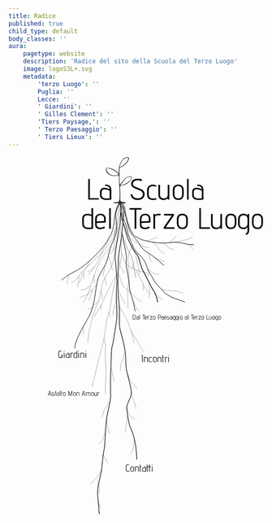 ```yaml
---
title: Radice
published: true
child_type: default
body_classes: ''
aura:
    pagetype: website
    description: 'Radice del sito della Scuola del Terzo Luogo'
    image: logoS3L+.svg
    metadata:
        'terzo Luogo': ''
        Puglia: ''
        Lecce: ''
        ' Giardini': ''
        ' Gilles Clement': ''
        'Tiers Paysage,': ''
        ' Terzo Paesaggio': ''
        ' Tiers Lieux': ''
---
```


<svg version="1.1" viewBox="0 0 1541.9 2158.2" xmlns="http://www.w3.org/2000/svg" xmlns:xlink="http://www.w3.org/1999/xlink">
 <path d="m773.02 1828c0-50.272-8.3849-105.87-22.147-154.16-5.0803-17.825-16.28-33.94-21.093-52.177-8.1406-30.848-13.215-66.706-16.874-98.803-4.0843-35.828 29.618-62.95 27.42-98.803-2.7496-44.86-19.721-88.337-28.475-132.11-6.6589-33.296-3.8242-69.532-7.3826-103.24-5.2132-49.388-18.906-93.912-31.489-141.59-8.8931-33.7-2.7859-90.292-4.2187-126.49-1.1592-29.287-6.4222-58.388-7.3823-87.701-2.2952-70.067-1.9701-139.78 1.0545-209.82 1.966-45.522 12.918-88.384 17.929-133.22 4.1104-36.776 18.427-161.06 13.022-176.9-2.119-6.2128-12.378-26.496-16.732-31.409-1.2554 37.937-1.5346 74.914-3.4826 112.84-1.4492 28.219-8.3285 50.38-12.656 77.71-6.8095 43.009-14.541 87.311-17.929 131-1.9081 24.605 0.8902 15.552 3.1639 39.965 3.2342 34.726 5.595 70.656 7.3823 105.46 1.5924 31.011-3.1639 61.231-3.1639 92.142 0 52.614 7.5529 96.515 1.0546 149.87-5.5394 45.48-13.779 90.1-21.092 135.44-5.0789 31.483-5.8427 10.353-8.4371 41.075-3.0792 36.463-2.6425 73.398-4.2187 109.9-1.8472 42.781-3.4517 58.074-2.242 100.94 0.37106 13.15-0.87641 44.807 0.54879 62.519 2.1905 27.223-18.642 103.1-23.618 136.27-7.9424 52.95-8.532 107.66-11.601 160.97-1.3117 22.784-8.2497 45.156-10.546 67.718-2.926 28.748-5.4976 57.862-9.4916 86.591-5.7491 41.353-21.102 81.232-23.202 123.23-1.4917 29.829 3.517 60.332 6.3278 89.922 1.5557 16.378 0.1142 36.916 5.0863 52.621" style="fill:none;stroke-width:3.5;stroke:#000"/>
 <path d="m1063.8 881.95c-6.911-6.3874-60.555-23.048-61.42-23.344-24.488-8.3651-42.62-22.07-59.888-32.858-6.7317-4.2052-9.8878-13.296-15.593-18.634-19.08-17.853-36.629-37.057-51.677-58.837-5.3782-7.7843-7.0678-18.675-14.487-27.46-25.027-29.637-24.186-63.889-46.898-97.093-17.776-25.988-49.155-46.192-61.265-74.003-14.399-33.07-31.496-68.396-37.403-104.17-5.8982-35.72-23.991-61.631-29.869-97.519-1.7511-10.691-2.6673-15.438-3.3751-26.249-0.7887-12.048-12.369-28.987-11.46-41.027-0.8485 16.167 10.611 16.85 20.63 37.592 10.068 20.844 11.834 31.821 12.656 34.414 10.977 34.663 13.809 76.988 32.694 108.79 13.819 23.275 33.326 40.472 48.513 62.168 8.765 12.521 15.68 28.448 27.42 38.855 18.483 16.384 41.65 27.879 61.041 43.188 22.012 17.378 43.565 36.194 65.028 54.073" style="fill:none;stroke-width:3;stroke:#000"/>
 <path d="m659.87 706.55c10.367 10.507 23.897 70.716 34.535 80.948 11.918 11.463 27.54 20.224 38.74 32.332 20.408 22.061 42.797 44.961 69.752 59.148" style="fill:none;stroke:#000"/>
 <path d="m681.26 586.82c7.5366 19.063 14.024 38.574 22.61 57.188 7.2939 15.814 70.431 45.288 89.644 51.066 23.483 7.0623 39.88 3.3053 55.142 25.906" style="fill:none;stroke:#000"/>
 <path d="m683.84 350.86c-23.009 19.708-34.352 99.489-52.148 123.11-2.7644 3.6689-6.328 6.6609-9.4919 9.9913-8.4371 11.101-17.562 21.712-25.311 33.304-43.326 64.809-58.077 148.58-119.66 200.44" style="fill:none;stroke:#000"/>
 <path d="m670.47 280.79c-7.7069 20.921-18.653 40.92-23.121 62.763-7.3924 36.143 12.932 75.437 4.2184 112.12-8.5451 35.98-28.763 67.527-39.021 103.24-9.2265 32.124-13.69 63.943-28.475 94.362-14.427 29.682-38.264 60.882-46.404 93.252-16.687 66.357-15.392 138.67-44.294 202.05-24.375 53.452-93.863 154.88-93.863 208.71" style="fill:none;stroke-width:3;stroke:#000"/>
 <path d="m680.41 493.9c-6.2267 87.986 10.702 88.686-12.263 175.31-12.109 45.676-28.514 90.11-37.967 136.55-7.5894 37.282-10.24 74.894-17.929 112.12-4.6862 22.691-13.926 43.98-18.984 66.608-11.502 51.456-11.831 104.42-26.366 155.42-18.461 64.774-35.642 129.42-49.568 195.38-3.9693 18.803-11.601 36.173-11.601 55.507" style="fill:none;stroke:#000"/>
 <path d="m682.65 457.24c4.9216 25.533 9.6886 51.097 14.765 76.6 4.7607 23.918 12.75 53.398 13.614 78.864 0.5315 15.663-3.5106 31.579-1.0548 47.736 5.5105 36.254 13.475 72.229 17.929 108.79 1.5711 12.899 0.6696 26.102 3.1639 38.855 4.8456 24.775 14.452 45.974 21.093 69.939 5.1009 18.409 5.7288 38.074 11.601 56.617" style="fill:none;stroke-width:3;stroke:#000"/>
 <path d="m675.45 339.03c19.593 93.015 21.447 71.698 25.624 90.749 11.981 54.65 19.276 74.258 45.153 124.55 8.1499 15.838 16.715 24.768 27.42 38.855 17.585 23.138 21.574 70.055 35.768 95.455 18.338 32.815 31.284 61.713 48.884 94.648 9.1022 17.033 10.504 16.533 22.025 38.266 16.108 30.385 18.21 57.324 19.348 58.821" style="fill:none;stroke-width:4;stroke:#000"/>
 <path d="m686.27 384.45c2.4068-0.37325 4.1021 23.911 5.5892 25.84 4.7342 29.544 8.1285 38.11 19.276 55.319 14.816 22.873 98.421 99.004 140.16 84.358" style="fill:none;stroke:#000"/>
 <path d="m685.58 282.45c6.9836 4.1534 15.451 28.323 16.728 40.586 8.8441 84.918 46.705 154.22 59.868 160.33 18.247 8.4737 35.962 20.87 55.896 25.533 41.865 9.7933 86.039 17.81 129.3 15.413 22.409-1.2414 46.318-5.6724 68.551-4.4406 27.49 1.5231 77.705 19.916 100.72 13.382" style="fill:none;stroke-width:3;stroke:#000"/>
 <path d="m673.82 282.88c-4.4123 37.797-21.727 182.47-42.768 211.43-21.652 29.804-40.83 60.005-65.387 87.701-8.9343 10.076-20.377 17.009-29.53 26.643-20.723 21.814-39.424 42.804-64.333 59.948-39.092 26.906-51.308 76.157-93.129 98.166" style="fill:none;stroke:#000"/>
 <path d="m670.47 280.79c-48.107 61.443-18.512 150.47-64.808 211.01-20.313 53.455-118.22 146.36-166.63 179.84-22.451 15.53-20.169 14.351-44.273 27.037-12.76 6.7156-19.764 8.752-39.511 22.263-3.5009 2.3954-25.772 18.523-21.853 16.9 2.5673-1.0629-17.187 10.995-14.599 9.9829" style="fill:none;stroke-width:3;stroke:#000"/>
 <path d="m670.47 280.79c-8.2951 29.443-10.048 52.111-16.179 82.08-2.2252 10.876-7.9135 53.144-8.4922 64.23-1.1802 22.61-4.2938 20.433-5.4871 43.043-3.0494 57.776 1.8297 113.01-10.546 169.85-8.7092 40.004-48.672 80.004-61.169 123.23-8.3386 28.84-11.569 58.713-18.983 87.701-8.3402 32.609-25.304 63.167-34.803 95.472-10.441 35.507-21.362 71.313-28.475 107.68-4.5821 23.427-5.4267 47.025-9.4917 70.472" style="fill:none;stroke:#000"/>
 <path d="m650.93 714.65c-47.999 74.2-71.631 159.24-122.34 232.02-5.2464 7.5306-5.1094 15.37-10.285 20.818" style="fill:none;stroke:#000"/>
 <path d="m575.63 1100.6c15.904 73.941 7.6404 16.402 7.6404 86.404 0 50.597 5.9151 101.4 3.1639 152.09-1.6541 30.473-8.4301 65.52 1.0548 95.472" style="fill:none;stroke:#000"/>
 <path d="m669.23 905.95c4.1429 7.4498 42.814 76.525 47.459 86.591 8.9256 19.343 13 41.801 22.147 61.058 11.075 23.316 28.843 43.68 41.131 66.609 11.44 21.347 15.795 42.068 36.378 55.067" style="fill:none;stroke:#000"/>
 <path d="m747.3 534.01c-7.8296 21.678-17.198 42.861-23.489 65.035-7.6697 27.036 2.1091 76.259 2.1091 105.46 0 32.693-4.2611 64.597-6.3277 97.227-2.4488 38.662 1.0548 78.688 1.0548 117.54" style="fill:none;stroke:#000"/>
 <path d="m687.64 479.38c2.4851 7.0062 19.131 54.44 21.95 60.26 8.9262 18.431 7.3298 17.245 14.984 36.485 4.6113 11.59 15.152 21.468 18.412 36.098 2.0259 9.0929 6.5127 17.528 8.4369 26.643 2.8034 13.28 12.497 79.526 14.67 93.25" style="fill:none;stroke-width:1.3795;stroke:#000"/>
 <path d="m613.87 547.6c-86.564 95.1-101.76 196.55-129.69 266.17-10.071 25.107-18.12 50.736-35.478 71.759" style="fill:none;stroke:#000"/>
 <path d="m592.39 1579.4c-0.0528 1.838-0.26911 3.6785-0.15847 5.5139 0.26038 4.3194 0.93116 8.5987 1.1364 12.919 0.21959 4.6233-0.77248 9.7942 0.22732 14.355 0.49121 2.2406 1.3713 4.1521 1.804 6.4296 0.46282 2.4359 0.39316 5.2978 1.1364 7.6558 1.2391 3.931 4.1576 7.0592 4.6119 11.362 0.61895 5.8629 0.9014 12.875 3.1157 18.405 1.2872 3.2146 3.5648 6.2658 4.5456 9.5698 0.95318 3.2106 0.61711 6.6423 1.8116 9.7949" style="fill:none;stroke-width:1px;stroke:#000"/>
 <path d="m611.22 1478c-4.3128 5.3995-8.4128 10.951-12.191 16.736-5.9685 9.1383-11.599 18.435-17.273 27.752-2.4799 4.0723-5.4786 7.9761-7.273 12.441-5.413 13.468-2.5471 29.612-17.81 36.262" style="fill:none;stroke-width:1px;stroke:#000"/>
 <path d="m741.08 1419.4c-0.4047 12.2 3.8265 23.464 7.3097 34.831 2.9828 9.7335 5.6506 19.04 9.5458 28.47 2.2844 5.5306 5.3415 11.545 6.5912 17.465 1.4019 6.6404 2.2112 13.508 5.1947 19.788" style="fill:none;stroke-width:1px;stroke:#000"/>
 <path d="m715.2 1568.2c-0.017 24.725-5.5975 49.105-9.5458 73.448-0.89021 5.4885-0.21586 18.002-1.9794 22.529" style="fill:none;stroke-width:1px;stroke:#000"/>
 <path d="m620.47 1280.8c2.6508 9.2083 3.2736 19.173 5.5182 28.574 0.70023 2.9329 2.1924 5.6096 2.7274 8.6128 1.128 6.3327 1.168 13.488 3.1774 19.566 2.3282 7.0421 4.7811 13.91 7.0064 20.953" style="fill:none;stroke-width:1px;stroke:#000"/>
 <path d="m701.53 1178.6c-5.5347 13.099-4.3963 28.091-9.8471 41.206-4.0166 9.6641-9.2964 18.586-12.273 28.709-3.4058 11.582-4.5456 27.883-4.5456 39.954 0 2.6744 0.90911 5.192 0.90911 7.8551" style="fill:none;stroke-width:1px;stroke:#000"/>
 <path d="m719.49 1313.4c1.4573 3.4129 3.1138 6.7474 4.3719 10.238 0.81058 2.2492 1.2122 4.6254 1.8183 6.9381 0.90912 2.9507 1.6372 5.9634 2.7274 8.852 3.9795 10.544 12.643 22.643 20.228 30.862 4.0643 4.4041 8.7006 7.5388 12.728 11.962 2.4672 2.71 5.5453 6.057 7.273 9.3305 0.88428 1.6755 0.62379 2.6249 1.591 4.0671 1.455 2.1698 3.0766 3.7345 3.8638 6.2204" style="fill:none;stroke-width:1px;stroke:#000"/>
 <path d="m756.53 1706.4c-0.24602 7.4226 0.9713 14.835 0.68184 22.25-0.51455 13.18-2.959 26.423-8.1821 38.518-3.968 9.1892-10.682 16.16-10.682 26.69" style="fill:none;stroke-width:1px;stroke:#000"/>
 <path d="m571.55 1797.4c0.53031 2.0385 0.78856 4.1679 1.591 6.1154 2.6616 6.4601 6.651 12.111 10 18.182 3.4885 6.3243 6.0824 13.163 9.7731 19.379 1.817 3.0603 4.2978 5.5512 5.7979 8.6792" style="fill:none;stroke-width:1px;stroke:#000"/>
 <path d="m933.97 528.74c2.2419 1.5018 4.4805 3.0085 6.7257 4.5053 4.7378 3.1586 9.8553 6.1597 14.369 9.6542 6.8764 5.324 12.574 12.274 20.706 16.019 3.2211 1.4834 6.1091 1.0772 9.4772 1.609 4.4028 0.69519 8.6412 1.6892 12.998 2.4998" style="fill:none;stroke-width:1px;stroke:#000"/>
 <path d="m1004.2 518.55c16.881-1.8312 2.04 0.26978 24.477-5.1806 14.335-3.4822 28.873-5.3128 43.106-9.3324 2.1241-0.59989 10.694-3.592 11.312-3.8617 4.9043-2.1405 17.42-9.861 22.951-8.6888 1.9364 0.41035 3.7113 1.0553 5.6049 1.5783" style="fill:none;stroke-width:1px;stroke:#000"/>
 <path d="m881.04 610.73c6.0362 4.4586 2.3398 1.9958 8.2913 5.4413 8.1209 4.7016 9.2201 5.3416 18.656 7.3194 3.0487 0.63905 7.5002 0.43309 10.135 1.8804 9.51 5.2236 8.2312 10.236 21.509 10.236" style="fill:none;stroke-width:1px;stroke:#000"/>
 <path d="m844.16 585.92c0.0197 3.1891 2.9013 5.1525 3.5019 8.1074 2.0264 9.9698 3.6 26.57 9.4772 35.077 2.8729 4.1581 6.1249 8.1933 9.04 12.254" style="fill:none;stroke-width:1px;stroke:#000"/>
 <path d="m865.9 520.13c3.6686 2.6817 7.2538 5.4814 11.006 8.0452 7.03 4.8035 14.624 9.0942 19.872 16.09 4.0114 5.3486 6.5558 11.589 10.394 17.056 2.616 3.7255 5.0013 5.7494 8.2543 9.0106 8.0339 8.054 15.535 15.577 26.494 19.224" style="fill:none;stroke-width:1px;stroke:#000"/>
 <path d="m770.03 686.25c4.1424 10.964 5.8273 16.018 10.924 26.889 4.3973 9.3794 10.34 17.593 14.98 26.71 7.7346 15.198 14.543 31.534 23.54 46.018 2.665 4.2904 5.6452 8.478 8.2543 12.872 3.5432 5.9674 5.9369 12.724 10.089 18.343 1.9017 2.5738 4.2335 4.8125 6.1144 7.4015 0.94865 1.3058 1.8346 3.2122 3.0192 4.4591" style="fill:none;stroke-width:1px;stroke:#000"/>
 <path d="m923.42 802.65c17.769 5.8715 5.3013 2.7089 25.523 5.0739 31.495 3.6836 5.7071 0.13856 32.154 3.6184 13.607 1.7904 9.8309-0.17836 23.487 0.56514 3.063 0.1668 10.792 2.2768 13.146 2.8963 4.0574 1.0677 7.7474 3.2603 11.617 4.8271 7.0641 2.86 16.388 6.1143 24.152 6.1143" style="fill:none;stroke-width:1px;stroke:#000"/>
 <path d="m490.95 629.57c-5.4135 9.0146-7.9856 19.402-12.849 28.68-6.0805 11.601-13.78 22.723-20.789 33.79-3.9734 6.2737-8.4032 12.42-11.311 19.308-2.8486 6.7468-4.4348 14.21-6.42 21.239-3.381 11.971-8.1841 23.384-14.98 33.79" style="fill:none;stroke-width:1px;stroke:#000"/>
 <path d="m531.99 778.25c-12.367 9.9461-23.917 21.309-33.84 33.755-4.8952 6.1395-9.5854 14.469-16.509 18.665-6.2784 3.8051-13.326 7.3191-20.177 9.976-6.0877 2.3609-13.005 3.9463-18.896 6.758-6.4732 3.0899-7.4039 4.135-14.99 6.0151" style="fill:none;stroke-width:1px;stroke:#000"/>
 <g transform="matrix(.84275 0 0 .84275 764.82 -66.42)">
  <path d="m-337.47 243.97h11.798v136.94h64.255v10.534h-76.053z" style="white-space:pre"/>
  <path d="m-172.3 391.44q-22.753 2.3174-32.865 2.3174-22.121 0-35.182-8.2162-13.062-8.2162-13.062-29.705v-17.486q0-20.857 14.536-28.02 6.9522-3.5814 17.697-3.5814 9.9016 0 20.014 3.3708 10.112 3.1601 17.065 8.4269 0-11.587-6.7415-18.329-6.7415-6.9522-25.913-6.9522l0.63202-9.0589q20.225 0 29.705 6.5309 9.691 6.3202 11.798 15.168 2.3174 8.8483 2.3174 22.753zm-11.798-63.834q-8.6376-4.0028-18.539-6.9522-9.691-2.9494-17.907-2.9494-21.278 0-21.278 21.278v18.329q0 13.694 9.4803 20.014 9.4803 6.1095 26.966 6.1095 9.0589 0 21.278-1.6854z" style="white-space:pre"/>
  <path d="m-22.274 353.94q0.63202 7.1629 5.2668 13.694 4.8455 6.5309 13.062 10.744 8.4269 4.0028 19.171 4.0028 16.222 0 26.966-7.1629 10.955-7.3736 10.955-23.174 0-9.2696-5.2668-15.379-5.2668-6.3202-13.062-9.9016-7.7949-3.7921-21.278-8.6376-14.536-5.0562-23.385-9.2696-8.6376-4.4241-14.747-11.798-5.8988-7.3736-5.8988-18.961 0-9.2696 5.2668-17.486 5.2668-8.4269 15.8-13.483 10.744-5.2668 26.334-5.2668 10.323 0 17.065 1.4747t13.694 4.8455l-3.5814 11.166q-12.008-6.1095-26.755-6.1095-16.222 0-25.913 6.7415t-9.691 18.75q0 7.5842 4.8455 12.851 4.8455 5.0562 11.798 8.2162 7.1629 3.1601 19.803 7.5842 15.379 5.2668 24.859 9.9016 9.4803 4.4241 16.011 12.851 6.7415 8.2162 6.7415 20.857 0 19.382-12.43 31.18-12.219 11.587-37.921 11.587-15.59 0-26.755-5.6882-10.955-5.8988-16.854-14.958-5.6882-9.2696-6.1095-19.171z" style="white-space:pre"/>
  <path d="m151.53 390.18q-13.062 3.3708-25.281 3.3708-11.376 0-18.961-2.5281-12.43-4.2135-18.118-12.851-5.4775-8.8483-5.4775-24.649v-26.966q0-20.857 10.955-31.601 10.955-10.955 28.23-10.955 13.694 0 28.23 6.7415l-3.3708 8.6376q-12.008-4.8455-23.174-4.8455-13.062 0-21.067 7.5842-8.0056 7.3736-8.0056 23.174v30.548q0 14.536 8.6376 21.067 8.8483 6.5309 23.385 6.5309 9.4803 0 21.489-2.7388z" style="white-space:pre"/>
  <path d="m232.22 380.7q-5.0562 6.3202-12.851 9.691-7.5842 3.3708-15.379 3.3708-39.607 0-39.607-38.553v-69.311h11.798v70.786q0 13.483 7.3736 20.014 7.5842 6.5309 20.435 6.5309 12.64 0 19.803-6.3202 7.3736-6.5309 7.3736-20.225v-70.786h11.798v105.55h-11.587z" style="white-space:pre"/>
  <path d="m345.98 352.68q0 17.697-9.691 29.284t-29.284 11.587-29.705-11.587q-9.9016-11.798-9.9016-29.284v-27.809q0-20.014 10.112-30.548 10.323-10.744 29.494-10.744 18.329 0 28.652 11.166 10.323 10.955 10.323 30.126zm-11.798-27.809q0-15.8-7.3736-23.174-7.1629-7.3736-19.803-7.3736-13.062 0-20.435 7.3736t-7.3736 23.174v29.916q0 12.64 7.3736 20.435 7.5842 7.7949 20.435 7.7949 13.062 0 20.014-7.5842 7.1629-7.7949 7.1629-20.646z" style="white-space:pre"/>
  <path d="m369.37 243.97h11.798v147.47h-11.798z" style="white-space:pre"/>
  <path d="m486.92 391.44q-22.753 2.3174-32.865 2.3174-22.121 0-35.182-8.2162-13.062-8.2162-13.062-29.705v-17.486q0-20.857 14.536-28.02 6.9522-3.5814 17.697-3.5814 9.9016 0 20.014 3.3708 10.112 3.1601 17.065 8.4269 0-11.587-6.7415-18.329-6.7415-6.9522-25.913-6.9522l0.63202-9.0589q20.225 0 29.705 6.5309 9.691 6.3202 11.798 15.168 2.3174 8.8483 2.3174 22.753zm-11.798-63.834q-8.6376-4.0028-18.539-6.9522-9.691-2.9494-17.907-2.9494-21.278 0-21.278 21.278v18.329q0 13.694 9.4803 20.014 9.4803 6.1095 26.966 6.1095 9.0589 0 21.278-1.6854z" style="white-space:pre"/>
  <g transform="matrix(4.389,0,0,4.389,711.03,611.17)" style="shape-inside:url(#rect1547-3);white-space:pre" aria-label="del Terzo Luogo">
   <path d="m-248.63-19.265q0-5.04 4.08-6.912 1.968-0.912 4.704-0.912 1.776 0 3.408 0.432 1.68 0.432 2.832 1.248v-10.848h2.688v33.6l-2.64 0.24q-3.12 0.336-4.896 0.336t-3.36-0.336q-1.536-0.336-3.072-1.104-1.728-0.864-2.736-2.544t-1.008-4.128zm15.024-3.792q-1.296-0.72-2.976-1.152-1.68-0.48-3.312-0.48-2.688 0-4.416 1.344-1.68 1.296-1.68 4.224v8.976q0 5.616 7.728 5.616 1.824 0 4.656-0.432z"/>
   <path d="m-211.57-4.3367q-1.728 1.104-3.936 1.68t-4.416 0.576q-3.552 0-5.664-1.728-2.064-1.776-2.064-5.28v-9.84q0-3.888 2.4-6.048 2.448-2.16 6.432-2.16t6.192 2.16q2.256 2.112 2.256 5.904v6.24l-14.592 0.816v2.928q0 2.304 1.488 3.456t3.888 1.152q3.36 0 6.96-1.92zm-1.488-15.072q0-2.976-1.872-4.176-1.872-1.248-3.936-1.248-2.64 0-4.368 1.44t-1.728 4.512v4.224l11.904-0.576z"/>
   <path d="m-204.76-36.257h2.688v33.6h-2.688z"/>
   <path d="m-163.21-33.857h-8.16v-2.4h19.296v2.4h-8.448v31.2h-2.688z"/>
   <path d="m-138.63-4.3367q-1.728 1.104-3.936 1.68t-4.416 0.576q-3.552 0-5.664-1.728-2.064-1.776-2.064-5.28v-9.84q0-3.888 2.4-6.048 2.448-2.16 6.432-2.16t6.192 2.16q2.256 2.112 2.256 5.904v6.24l-14.592 0.816v2.928q0 2.304 1.488 3.456t3.888 1.152q3.36 0 6.96-1.92zm-1.488-15.072q0-2.976-1.872-4.176-1.872-1.248-3.936-1.248-2.64 0-4.368 1.44t-1.728 4.512v4.224l11.904-0.576z"/>
   <path d="m-132.63-26.705h2.688l-0.144 1.68q2.256-2.112 5.904-2.112 1.296 0 3.552 0.432l-0.72 2.448q-1.536-0.48-3.216-0.48-2.208 0-3.792 0.816t-1.584 2.448v18.816h-2.688z"/>
   <path d="m-115.83-5.0567 13.2-19.2h-12.768v-2.448h16.176v2.4l-13.296 19.2h14.304v2.448h-17.616z"/>
   <path d="m-76.519-11.489q0 4.032-2.208 6.672t-6.672 2.64-6.768-2.64q-2.256-2.688-2.256-6.672v-6.336q0-4.56 2.304-6.96 2.352-2.448 6.72-2.448 4.176 0 6.528 2.544 2.352 2.496 2.352 6.864zm-2.688-6.336q0-3.6-1.68-5.28-1.632-1.68-4.512-1.68-2.976 0-4.656 1.68t-1.68 5.28v6.816q0 2.88 1.68 4.656 1.728 1.776 4.656 1.776 2.976 0 4.56-1.728 1.632-1.776 1.632-4.704z"/>
   <path d="m-57.847-36.257h2.688v31.2h14.64v2.4h-17.328z"/>
   <path d="m-23.287-5.1047q-1.152 1.44-2.928 2.208-1.728 0.768-3.504 0.768-9.024 0-9.024-8.784v-15.792h2.688v16.128q0 3.072 1.68 4.56 1.728 1.488 4.656 1.488 2.88 0 4.512-1.44 1.68-1.488 1.68-4.608v-16.128h2.688v24.048h-2.64z"/>
   <path d="m2.6325-11.489q0 4.032-2.208 6.672t-6.672 2.64-6.768-2.64q-2.256-2.688-2.256-6.672v-6.336q0-4.56 2.304-6.96 2.352-2.448 6.72-2.448 4.176 0 6.528 2.544 2.352 2.496 2.352 6.864zm-2.688-6.336q0-3.6-1.68-5.28-1.632-1.68-4.512-1.68-2.976 0-4.656 1.68t-1.68 5.28v6.816q0 2.88 1.68 4.656 1.728 1.776 4.656 1.776 2.976 0 4.56-1.728 1.632-1.776 1.632-4.704z"/>
   <path d="m17.56 5.3593q3.168-1.2 3.168-4.992v-5.952q-2.016 3.504-6.48 3.504-4.224 0-6.576-2.304t-2.352-6.72v-7.152q0-4.224 2.448-6.528 2.496-2.352 6.672-2.352 4.464 0 6.48 3.216l-0.192-2.784h2.688v27.12q0 2.88-1.2 4.512t-3.936 2.496zm3.168-24.144q0-2.976-1.92-4.416-1.92-1.488-4.56-1.488-2.544 0-4.416 1.584-1.824 1.536-1.824 5.088v7.344q0 3.024 1.68 4.56 1.728 1.536 4.56 1.536 2.688 0 4.56-1.632 1.92-1.68 1.92-4.752z"/>
   <path d="m45.928-11.489q0 4.032-2.208 6.672t-6.672 2.64-6.768-2.64q-2.256-2.688-2.256-6.672v-6.336q0-4.56 2.304-6.96 2.352-2.448 6.72-2.448 4.176 0 6.528 2.544 2.352 2.496 2.352 6.864zm-2.688-6.336q0-3.6-1.68-5.28-1.632-1.68-4.512-1.68-2.976 0-4.656 1.68t-1.68 5.28v6.816q0 2.88 1.68 4.656 1.728 1.776 4.656 1.776 2.976 0 4.56-1.728 1.632-1.776 1.632-4.704z"/>
  </g>
 </g>
 <path d="m667.93 285.57c-19.405-0.44768 1.9953-7e-3 -34.364-0.77898 0 0-3.5815-4.7575 3.732-4.908 9.7896-0.99089 3.197-0.30602 16.692-1.719 19.833 4.7201 14.197-31.745 16.091-48.444-0.40538-32.757-4.6693-66.266-4.632-99.258 3.1056-21.125-11.759-3.5374-47.4-12.67-18.073-5.0826-36.204-24.366-29.371-45.893 22.684-1.8664 53.799 9.5223 69.056 28.323 9.674 11.92 5.9964 6.961 7.8494-31.325 7.6176-23.436 12.986-42.353 35.95-57.879 12.75-4.6408 26.239-2.1099 25.001 4.05-6.0373 28.076-33.038 46.895-57.161 57.169-1.1291 23.58-0.2971 41.401-0.4561 69.503 1.0482 20.948 0.53701 34.437 6.7834 27.345 13.938-15.825 32.956-53.384 66.047-44.357 7.6773 17.056-19.053 38.294-34.777 46.379-41.286 15.289-34.369 0.93364-33.766 32.048 2.7594 61.827-3.175 67.739 8.1009 72.953 4.3093 0.64382 5.3612 1.8271 18.031 2.4507 7.5171 0.94603 7.4818 5.2811 5.9778 6.4233-13.605-0.17117-5.0558 0.14411-18.57 0.0375-15.862-0.048 0 0-12.735-0.0967-10.387-0.15335 2.8549-0.32621-6.0811 0.64553zm19.682-110.39c17.591-5.8161 58.622-26.583 52.209-48.04-22.923-5.0003-34.412 8.4522-44.361 21.671-7.1516 9.5018-13.359 18.671-22.368 29.429zm-24.411-58.398c-4.435-23.262-51.337-44.369-73.077-42.623 0.32562 25.113 21.774 43.156 42.595 43.315l25.028-0.69714zm11.074-50.126c20.362-7.6326 43.265-29.643 48.448-51.164-16.156-14.099-41.405 15.061-46.96 32.432-1.0386 4.1406-13.767 25.211-1.4873 18.732z" style="fill:#272727;stroke-width:.6096"/>
 <text style="fill:black;font-family:sans-serif;font-size:40px;line-height:1.25;shape-inside:url(#rect2179);white-space:pre" xml:space="preserve"/>
 <text style="fill:black;font-family:sans-serif;font-size:40px;line-height:1.25;shape-inside:url(#rect2415);white-space:pre" xml:space="preserve"/>
 <path d="m452.68 1025.7-0.78498 46.792" style="fill:none;stroke-width:1px;stroke:#000"/>
 <path d="m558.63 897.64-1.7454 30.962" style="fill:none;stroke-width:1px;stroke:#000"/>
 <path d="m606.98 940.05 4.1764 27.374" style="fill:none;stroke-width:1px;stroke:#000"/>
 <path d="m752.44 645.49-9.9202 40.052" style="fill:none;stroke-width:1px;stroke:#000"/>
 <path d="m544.26 1968.7 4.4318 59" style="fill:none;stroke-width:1px;stroke:#000"/>
 <path d="m562.15 1888.5c-5.371 7.535-10.609 15.134-15.334 23.091-1.0317 1.7376-2.4358 3.3392-3.3616 5.1113-2.4706 4.7285-4.6321 9.872-7.8438 14.154-3.5175 4.69-7.5785 8.3793-11.76 12.487-4.389 4.312-8.8137 8.7638-13.394 12.717-3.038 2.6222-4.9202 6.1621-7.657 9.043-2.5958 2.7324-6.0065 4.5534-8.5909 7.2737-1.3958 1.4692-2.2804 3.5113-3.7598 4.8571" style="fill:none;stroke-width:1px;stroke:#000"/>
 <path d="m541.8 2083.9c3.572 8.146 4.963 17.106 8.0141 25.403 1.0497 2.8545 2.7199 5.4001 3.7352 8.2301 0.4873 1.3584 2.0622 2.2421 2.8359 3.3474 0.90952 1.2993 1.089 2.1222 1.9964 3.281" style="fill:none;stroke-width:1px;stroke:#000"/>
 <path d="m585.21 1658.3c-1.8953 9.123-6.5958 17.347-9.5 26.081-0.10338 0.3109 0.12575 0.6804 0 0.983-0.32327 0.7778-1.0323 1.3663-1.3073 2.1624-0.23624 0.6839-0.0196 1.4586-0.18676 2.1625-0.36544 1.5387-1.2369 3.0027-1.6808 4.5215-2.3876 8.1679 0.91995-1.7276-1.6808 6.0942-4.01 12.06-16 26.649-27.35 31.578" style="fill:none;stroke-width:1px;stroke:#000"/>
 <path d="m712.57 1512.9c2.3996 6.3256 4.7909 12.685 6.5128 19.238 0.72171 2.7466 0.96506 5.9581 1.8676 8.6498 2.5861 7.7131 9.1402 19.451 14.754 25.36 4.8732 5.1296 11.57 6.7785 16.995 11.009 3.5323 2.7542 3.7171 7.7664 5.7895 11.402" style="fill:none;stroke-width:1px;stroke:#000"/>
 <path d="m738.1 1052.6c4.2607 5.8873 4.4008 13.526 6.3297 20.125 0.38306 1.3105 1.3884 2.4015 1.6808 3.7352 0.2696 1.2297 0.31746 2.4998 0.56027 3.7351 0.4775 2.4293 1.2804 3.0721 1.8676 5.8976 0.15999 0.7699-0.16243 1.5896 0 2.359 0.34075 1.6141 1.083 3.1205 1.4941 4.7181 0.39948 1.5527 0.51383 3.1709 0.93379 4.7181 0.20567 0.7578 0.62253 1.4417 0.93379 2.1625 0.37352 1.0484 0.829 2.0712 1.1206 3.1454 0.92021 3.3902-1.5834 8.416-0.92982 11.085 0.86282 3.5233 3.7223 7.898 3.7223 11.323" style="fill:none;stroke-width:1px;stroke:#000"/>
 <path d="m754.45 879.74c4.2683 10.853 8.7496 21.5 13.984 31.909 1.6351 3.2512 3.431 7.1502 5.9762 9.8294 4.2372 4.4602 9.4195 7.1628 14.437 10.511" style="fill:none;stroke-width:1px;stroke:#000"/>
 <path d="m810.66 772.93c0.51085 8.5776 2.1148 16.989 2.4278 25.556 0.13359 3.6559 0.68694 7.859-0.15936 11.497" style="fill:none;stroke-width:1px;stroke:#000"/>
 <path d="m582.61 731.75c0.24246 1.6976 0.58005 3.3844 0.72738 5.0929 0.21695 2.5158-0.33956 5.1649 0 7.6669 0.56626 4.1724 0.71244 8.4071 1.3073 12.582 0.68922 4.8366 3.5241 10.018 4.1087 14.941 0.48979 4.1246 1.0852 6.2065 2.5054 10.442" style="fill:none;stroke-width:1px;stroke:#000"/>
 <path d="m580.5 662.01c-1.3015 4.537-1.5638 9.2369-2.7969 13.78-0.16709 0.61558-1.225 3.788-1.3073 4.9147-0.21882 2.9943 3e-3 6.0446-0.18676 9.043-0.2037 3.2163-1.592 6.7059-2.2411 9.8293-0.81662 3.9296-1.3944 8.0556-2.0543 11.992-0.47194 2.8151 0.24518 10.459-0.74304 12.539" style="fill:none;stroke-width:1px;stroke:#000"/>
 <path d="m685.58 282.45c-3.9888 5.0868-7.5954 168.23-10.614 173.92-0.35368 0.66622-0.88574 1.2491-1.1206 1.9659-0.39527 1.2066-0.42515 2.5069-0.74703 3.7351-0.71556 2.7304-1.866 5.4015-2.8014 8.0601-0.65121 1.8508-0.65544 3.8651-1.1205 5.701-0.43155 1.7034-1.0517 2.2188-1.4941 3.7234-0.72988 2.4824-0.82652 4.9575-1.2961 7.4291-0.54891 2.8891-2.1156 5.6443-3.0812 8.4056-1.6986 4.8571-2.5551 10.038-4.4476 14.819-0.77023 1.9459-2.4297 3.616-3.2218 5.5336-0.80742 1.9548-1.3431 3.2647-2.0289 4.9429-1.7175 4.2033-0.89101 9.3143-2.5907 13.489-0.67092 1.6479-2.5049 3.3769-3.5484 4.9147-2.1802 3.2129-4.4124 6.2173-7.0968 9.043-2.1535 2.2668-4.0123 3.7288-5.416 6.684-1.7542 3.6931-2.606 8.2278-4.6689 11.795-1.5262 2.6392-3.4402 5.8584-5.0425 8.4532-0.79911 1.2941-4.9076 5.546-5.309 6.5586-0.63492 1.6015-0.70454 3.1481-1.4939 4.7177-1.3003 2.5854-4.2964 5.0494-6.3926 6.8802" style="fill:none;stroke-width:1px;stroke:#000"/>
 <path d="m602.6 599.49c2.317 5.9658 3.892 12.136 5.5092 18.307 0.9143 3.4888 2.63 6.2033 4.1087 9.4362 1.3358 2.9203 3.2076 7.9929 4.1052 10.922 1.3986 4.5638 0.80389 9.5387 1.6808 14.154 0.53315 2.8061 1.3899 4.7067 1.6808 7.6669 0.29896 3.0421 0.0534 6.5656 1.1206 9.4362 1.1432 3.0753 2.7165 5.9978 3.9219 9.043 0.60064 1.5174 0.75194 3.1835 1.3073 4.7181 0.79968 2.2097 2.6146 4.189 2.6146 6.6826" style="fill:none;stroke-width:1px;stroke:#000"/>
 <path d="m754.29 567.77c5.2904 9.5771 7.5416 20.223 11.019 30.471 1.4836 4.3728 3.2085 8.0048 4.2954 12.582 1.5054 6.3383 1.8194 12.978 3.5484 19.266 1.6097 5.8534 2.9029 11.897 4.6689 17.693 1.7036 5.5907 3.8483 11.213 5.2292 16.906 1.9312 7.9621 1.8753 16.45 2.8014 24.573 0.28994 2.5433 0.24167 5.1516 0.56028 7.6669 0.20995 1.6575 1.7617 3.6681 2.2335 5.2517 0.27659 0.92825 1.8281 9.6158 1.4977 10.536" style="fill:none;stroke-width:1px;stroke:#000"/>
 <path d="m660.81 814.38c2.0169 4.007 6.6435 6.0221 8.9232 9.793 2.3725 3.9245 4.6737 8.7152 5.9762 13.171 0.44674 1.5283 0.23839 3.2092 0.74703 4.7181 1.0284 3.0506 3.9125 6.3508 5.416 8.8464 2.4683 4.0971 3.5614 9.3339 5.2292 13.761 1.5811 4.1969 3.5318 8.2248 5.6027 12.188 3.2065 6.1368 11.044 8.1237 13.954 13.462" style="fill:none;stroke-width:1px;stroke:#000"/>
 <path d="m649.88 862.64c-0.41582 1.6114-0.95127 3.1967-1.2474 4.8343-0.24591 1.3597-0.18095 2.7601-0.37352 4.1283-0.47036 3.3421-1.5983 6.666-2.0543 10.026-0.26638 1.9628-0.36756 3.9605-0.9338 5.8976-1.0834 3.7066-2.8149 7.1223-3.9219 10.812-1.4409 4.8032-2.3627 9.7317-3.7352 14.547-1.436 5.0385-3.3796 9.7075-4.2954 14.941-0.75008 4.2862-0.92894 8.7009-1.6808 12.975-0.55605 3.1607-1.6343 6.3336-2.4278 9.4362-0.56282 2.2005-0.25701 7.0954-2.0092 8.4235" style="fill:none;stroke-width:1px;stroke:#000"/>
 <path d="m848.35 761.16c-0.2654 6.2595 2.1145 12.296 1.0504 18.697-0.41627 2.5039-1.5779 4.5177-1.4941 7.0771 0.18229 5.5647 2.0316 10.651 2.8013 16.12 0.93085 6.6141-0.46196 14.827-0.747 21.428-0.034 0.78808 0.1245 1.5727 0.18676 2.3591 0 1.7038 0.0789 3.4093 0 5.1112-0.39273 8.4745-3.9219 16.426-3.9219 24.862" style="fill:none;stroke-width:1px;stroke:#000"/>
 <path d="m882.31 822.17c7.3584 12.103-1.9146-2.9413 6.91 10.616 6.353 9.7599 9.9258 13.974 20.17 19.855 5.7914 3.3252 11.332 5.0996 15.874 10.222 1.4889 1.6792 3.4088 3.4972 4.1003 5.6739" style="fill:none;stroke-width:1px;stroke:#000"/>
 <path d="m838.54 676.64c1.1504 1.1396 2.3009 2.2793 3.4513 3.419 1.6186 1.245 3.3804 2.3233 4.8557 3.7352 1.0074 0.96401 5.2728 6.6965 6.3498 7.8635 3.8858 4.2106 8.8244 8.805 13.82 11.599 9.6053 5.3714 19.244 6.9776 29.694 9.6328 3.5054 0.89065 7.2452 2.4952 10.651 3.671" style="fill:none;stroke-width:1px;stroke:#000"/>
 <path d="m831.15 512.16c6.871-0.42512 14.178-2.249 20.496-5.1308 4.3276-1.974 8.3872-4.9088 12.886-6.4874 3.1625-1.1096 5.7888-0.97393 8.9644-2.1625 8.0584-3.016 16.197-6.684 24.963-6.684" style="fill:none;stroke-width:1px;stroke:#000"/>
 <path d="m966.33 521.45c8.5957-3.1814 12.694-7.9059 19.196-13.817 0.97558-0.88689 2.1637-1.513 3.1749-2.359 5.3599-4.4847 10.186-9.6274 15.314-14.351 1.8716-1.7238 3.995-3.2003 6.163-4.5215 0.6839-0.41677 1.4453-0.55313 2.0018-1.1389" style="fill:none;stroke-width:1px;stroke:#000"/>
 <path d="m1086.5 534.36 27.029 26.603" style="fill:none;stroke-width:1px;stroke:#000"/>
 <path d="m662.35 632.27c2.3806 2.8296 4.01 6.4008 4.9054 9.9821 1.2072 4.8286 1.3052 9.6268 2.9881 14.351 2.5026 7.0248 5.9789 14.316 9.8982 20.642 1.884 3.0409 4.1906 5.8474 6.163 8.8464 3.8741 5.8904 6.0416 12.21 8.4041 18.676 0.58331 1.5964 1.6896 3.0065 2.4279 4.4813" style="fill:none;stroke-width:1px;stroke:#000"/>
 <path d="m363.66 715.82c-0.83188 2.9167-1.6802 5.8288-2.4956 8.7502-1.4213 5.0917-2.1432 8.4117-3.9219 13.368-0.64359 1.7933-1.432 2.4362-1.5325 4.1114-0.21366 3.5627 4e-3 7.04-0.37351 10.616-0.38457 3.6433-1.5037 7.1898-2.0543 10.812-0.28721 1.8896-0.39558 8.2778-1.6218 9.2396" style="fill:none;stroke-width:1px;stroke:#000"/>
 <path d="m423.05 721.92c1.6574 8.1326-0.18351 16.039-1.0349 24.106-0.34228 3.2426-0.0156 6.564-0.37352 9.8293-0.52035 4.747-2.5599 9.4524-3.3616 14.154-0.80408 4.7157-1.0815 9.7708-1.494 14.547-0.16127 1.8673 0.11886 3.8393-0.49103 5.593" style="fill:none;stroke-width:1px;stroke:#000"/>
 <path d="m451.69 699.88c3.773 9.8672 0.70497 20.306 1.8676 30.341 0.15352 1.3252 0.58972 2.607 0.74703 3.9317 0.35116 2.9571-0.0302 6.4012 1.2927 9.1864" style="fill:none;stroke-width:1px;stroke:#000"/>
 <path d="m519.66 667.03c-3.2227 0.53867-6.0872 2.0194-8.5341 4.1659-5.3082 4.6562-8.3854 11.848-14.194 15.924-4.4167 3.0994-10.455 4.0671-15.314 6.2908-2.1148 0.96788-4.0302 2.4253-6.1298 3.342" style="fill:none;stroke-width:1px;stroke:#000"/>
 <path d="m516.87 716.58c-0.51655 7.1645-1.9078 14.219-2.7522 21.329-0.41215 3.4707-1.2206 4.2092-0.18676 8.0601 0.41384 1.5414 1.4669 2.8409 2.0543 4.3249 0.40928 1.034 1.3795 5.4766 1.4941 6.2908 0.0822 0.58401-0.15161 1.1994 0 1.7693 0.29187 1.0973 0.97878 2.0585 1.3073 3.1454 0.66523 2.2008 0.56027 4.9126 0.56027 7.237" style="fill:none;stroke-width:1px;stroke:#000"/>
 <path d="m503.73 806.84c-2.6548 10.269-3.4366 21.56-7.9171 31.307-1.7595 3.8278-3.3803 6.743-4.6689 10.812-2.26 7.137-3.2618 13.158-6.5326 20.044" style="fill:none;stroke-width:1px;stroke:#000"/>
 <path d="m495.34 783.06c-12.134 2.6905-20.116 13.489-30.848 19.137-2.7986 1.4729-6.698 1.2203-9.7114 1.5727-5.1235 0.59924-9.9878 2.4784-15.127 2.9488-2.0468 0.18734-4.11 0.0984-6.163 0.19659" style="fill:none;stroke-width:1px;stroke:#000"/>
 <path d="m558.37 810.31c1.996 10.865 2.4933 21.985 4.1253 32.865 0.16758 1.1171-0.23475 1.6454 0 2.8319 0.2816 1.4233 1.3696 2.5689 1.8676 3.9317 0.85617 2.3432 0.66229 5.255 1.1206 7.6669 0.38781 2.0411 1.0137 4.0716 1.4941 6.0942" style="fill:none;stroke-width:1px;stroke:#000"/>
 <path d="m544.51 869.49c-1.6379 2.1416-3.3858 4.2033-4.9136 6.4248-0.98656 1.4345-1.645 3.0755-2.6146 4.5215-0.9987 1.4893-5.8832 6.2034-6.163 6.4874-4.2459 4.3098-8.3362 8.7812-12.7 12.975-2.4464 2.3512-5.2485 4.2894-7.6571 6.6839-3.1372 3.1188-5.7103 6.8975-9.5246 9.2396-2.3946 1.4704-5.2939 1.5294-7.8438 2.5556-1.4608 0.58793-2.8308 1.3877-4.2954 1.9659-4.0428 1.5958-8.5071 2.2387-12.7 3.342" style="fill:none;stroke-width:1px;stroke:#000"/>
 <a href="dal-terzo-paesaggio-al-terzo-luogo">
  <g transform="translate(-38.605 -32.173)" style="shape-inside:url(#rect998);white-space:pre" aria-label="Dal Terzo Paesaggio al Terzo Luogo">
   <path d="m787.68 988.57h7.52q4.52 0 6.88 2.48 2.4 2.48 2.4 6.6v10.96q0 8-8.48 8h-8.32zm14.56 8.68q0-2.28-1-3.76-0.96-1.52-2.48-2.2t-3.16-0.68h-5.68v24h5.44q2.92 0 4.88-1.12 2-1.16 2-4.48z"/>
   <path d="m824.48 1016.6q-4.32 0.44-6.24 0.44-4.2 0-6.68-1.56t-2.48-5.64v-3.32q0-3.96 2.76-5.32 1.32-0.68 3.36-0.68 1.88 0 3.8 0.64 1.92 0.6 3.24 1.6 0-2.2-1.28-3.48-1.28-1.32-4.92-1.32l0.12-1.72q3.84 0 5.64 1.24 1.84 1.2 2.24 2.88 0.44 1.68 0.44 4.32zm-2.24-12.12q-1.64-0.76-3.52-1.32-1.84-0.56-3.4-0.56-4.04 0-4.04 4.04v3.48q0 2.6 1.8 3.8 1.8 1.16 5.12 1.16 1.72 0 4.04-0.32z"/>
   <path d="m829.04 988.61h2.24v28h-2.24z"/>
   <path d="m852.4 990.61h-6.8v-2h16.08v2h-7.04v26h-2.24z"/>
   <path d="m872.88 1015.2q-1.44 0.92-3.28 1.4t-3.68 0.48q-2.96 0-4.72-1.44-1.72-1.48-1.72-4.4v-8.2q0-3.24 2-5.04 2.04-1.8 5.36-1.8t5.16 1.8q1.88 1.76 1.88 4.92v5.2l-12.16 0.68v2.44q0 1.92 1.24 2.88t3.24 0.96q2.8 0 5.8-1.6zm-1.24-12.56q0-2.48-1.56-3.48-1.56-1.04-3.28-1.04-2.2 0-3.64 1.2t-1.44 3.76v3.52l9.92-0.48z"/>
   <path d="m877.88 996.57h2.24l-0.12 1.4q1.88-1.76 4.92-1.76 1.08 0 2.96 0.36l-0.6 2.04q-1.28-0.4-2.68-0.4-1.84 0-3.16 0.68t-1.32 2.04v15.68h-2.24z"/>
   <path d="m891.88 1014.6 11-16h-10.64v-2.04h13.48v2l-11.08 16h11.92v2.04h-14.68z"/>
   <path d="m924.64 1009.3q0 3.36-1.84 5.56t-5.56 2.2-5.64-2.2q-1.88-2.24-1.88-5.56v-5.28q0-3.8 1.92-5.8 1.96-2.04 5.6-2.04 3.48 0 5.44 2.12 1.96 2.08 1.96 5.72zm-2.24-5.28q0-3-1.4-4.4-1.36-1.4-3.76-1.4-2.48 0-3.88 1.4t-1.4 4.4v5.68q0 2.4 1.4 3.88 1.44 1.48 3.88 1.48 2.48 0 3.8-1.44 1.36-1.48 1.36-3.92z"/>
   <path d="m940.2 988.61h9.84q3.8 0 5.64 2.32 1.88 2.32 1.88 6.24 0 2.52-0.4 4.56-0.4 2-2 3.56-1.6 1.52-4.84 1.52h-7.88v9.8h-2.24zm10.16 16q2.24 0 3.32-1.2 1.12-1.2 1.36-2.72 0.28-1.52 0.28-3.4 0-3.28-1.36-4.92t-3.76-1.64h-7.76v13.88z"/>
   <path d="m973.28 1016.6q-4.32 0.44-6.24 0.44-4.2 0-6.68-1.56t-2.48-5.64v-3.32q0-3.96 2.76-5.32 1.32-0.68 3.36-0.68 1.88 0 3.8 0.64 1.92 0.6 3.24 1.6 0-2.2-1.28-3.48-1.28-1.32-4.92-1.32l0.12-1.72q3.84 0 5.64 1.24 1.84 1.2 2.24 2.88 0.44 1.68 0.44 4.32zm-2.24-12.12q-1.64-0.76-3.52-1.32-1.84-0.56-3.4-0.56-4.04 0-4.04 4.04v3.48q0 2.6 1.8 3.8 1.8 1.16 5.12 1.16 1.72 0 4.04-0.32z"/>
   <path d="m989.52 1015.2q-1.44 0.92-3.28 1.4t-3.68 0.48q-2.96 0-4.72-1.44-1.72-1.48-1.72-4.4v-8.2q0-3.24 2-5.04 2.04-1.8 5.36-1.8t5.16 1.8q1.88 1.76 1.88 4.92v5.2l-12.16 0.68v2.44q0 1.92 1.24 2.88t3.24 0.96q2.8 0 5.8-1.6zm-1.24-12.56q0-2.48-1.56-3.48-1.56-1.04-3.28-1.04-2.2 0-3.64 1.2t-1.44 3.76v3.52l9.92-0.48z"/>
   <path d="m995.64 1011.5q0.24 1.8 1.8 2.72 1.56 0.88 3.48 0.88 1.8 0 3.28-0.8 1.48-0.84 1.48-2.68 0-1.2-0.72-1.96-0.68-0.8-1.72-1.28t-2.8-1.04q-1.96-0.64-3.2-1.2t-2.16-1.56q-0.92-1.04-1.08-2.6l-0.04-0.48q0-1.32 0.72-2.56 0.76-1.28 2.28-2.08 1.56-0.8 3.88-0.8 1.28 0 2.24 0.28 1 0.24 1.56 0.52t0.68 0.36l-0.76 1.84q-0.12-0.08-0.6-0.32-0.44-0.24-1.28-0.48t-1.84-0.24q-1.92 0-3.28 0.92-1.36 0.88-1.36 2.48 0 1.52 1.24 2.32t3.8 1.6q2.16 0.72 3.48 1.36t2.24 1.84q0.96 1.16 0.96 3.04 0 2.4-1.8 4-1.76 1.6-5.2 1.6-2.28 0-3.96-0.76-1.64-0.8-2.52-2.08-0.84-1.28-0.92-2.84z"/>
   <path d="m1026.2 1016.6q-4.32 0.44-6.24 0.44-4.2 0-6.68-1.56t-2.48-5.64v-3.32q0-3.96 2.76-5.32 1.32-0.68 3.36-0.68 1.88 0 3.8 0.64 1.92 0.6 3.24 1.6 0-2.2-1.28-3.48-1.28-1.32-4.92-1.32l0.12-1.72q3.84 0 5.64 1.24 1.84 1.2 2.24 2.88 0.44 1.68 0.44 4.32zm-2.24-12.12q-1.64-0.76-3.52-1.32-1.84-0.56-3.4-0.56-4.04 0-4.04 4.04v3.48q0 2.6 1.8 3.8 1.8 1.16 5.12 1.16 1.72 0 4.04-0.32z"/>
   <path d="m1038.6 1023.3q2.64-1 2.64-4.16v-4.96q-1.68 2.92-5.4 2.92-3.52 0-5.48-1.92t-1.96-5.6v-5.96q0-3.52 2.04-5.44 2.08-1.96 5.56-1.96 3.72 0 5.4 2.68l-0.16-2.32h2.24v22.6q0 2.4-1 3.76t-3.28 2.08zm2.64-20.12q0-2.48-1.6-3.68-1.6-1.24-3.8-1.24-2.12 0-3.68 1.32-1.52 1.28-1.52 4.24v6.12q0 2.52 1.4 3.8 1.44 1.28 3.8 1.28 2.24 0 3.8-1.36 1.6-1.4 1.6-3.96z"/>
   <path d="m1055.9 1023.3q2.64-1 2.64-4.16v-4.96q-1.68 2.92-5.4 2.92-3.52 0-5.48-1.92t-1.96-5.6v-5.96q0-3.52 2.04-5.44 2.08-1.96 5.56-1.96 3.72 0 5.4 2.68l-0.16-2.32h2.24v22.6q0 2.4-1 3.76t-3.28 2.08zm2.64-20.12q0-2.48-1.6-3.68-1.6-1.24-3.8-1.24-2.12 0-3.68 1.32-1.52 1.28-1.52 4.24v6.12q0 2.52 1.4 3.8 1.44 1.28 3.8 1.28 2.24 0 3.8-1.36 1.6-1.4 1.6-3.96z"/>
   <path d="m1065.1 990.89q-0.52 0-0.96-0.4-0.4-0.44-0.4-0.96t0.4-0.92 0.96-0.4 0.92 0.4q0.4 0.36 0.4 0.92t-0.4 0.96-0.92 0.4zm-1.16 5.68h2.24v20.04h-2.24z"/>
   <path d="m1087.6 1009.3q0 3.36-1.84 5.56t-5.56 2.2-5.64-2.2q-1.88-2.24-1.88-5.56v-5.28q0-3.8 1.92-5.8 1.96-2.04 5.6-2.04 3.48 0 5.44 2.12 1.96 2.08 1.96 5.72zm-2.24-5.28q0-3-1.4-4.4-1.36-1.4-3.76-1.4-2.48 0-3.88 1.4t-1.4 4.4v5.68q0 2.4 1.4 3.88 1.44 1.48 3.88 1.48 2.48 0 3.8-1.44 1.36-1.48 1.36-3.92z"/>
   <path d="m1117 1016.6q-4.32 0.44-6.24 0.44-4.2 0-6.68-1.56t-2.48-5.64v-3.32q0-3.96 2.76-5.32 1.32-0.68 3.36-0.68 1.88 0 3.8 0.64 1.92 0.6 3.24 1.6 0-2.2-1.28-3.48-1.28-1.32-4.92-1.32l0.12-1.72q3.84 0 5.64 1.24 1.84 1.2 2.24 2.88 0.44 1.68 0.44 4.32zm-2.24-12.12q-1.64-0.76-3.52-1.32-1.84-0.56-3.4-0.56-4.04 0-4.04 4.04v3.48q0 2.6 1.8 3.8 1.8 1.16 5.12 1.16 1.72 0 4.04-0.32z"/>
   <path d="m1121.5 988.61h2.24v28h-2.24z"/>
   <path d="m1144.9 990.61h-6.8v-2h16.08v2h-7.04v26h-2.24z"/>
   <path d="m1165.4 1015.2q-1.44 0.92-3.28 1.4t-3.68 0.48q-2.96 0-4.72-1.44-1.72-1.48-1.72-4.4v-8.2q0-3.24 2-5.04 2.04-1.8 5.36-1.8t5.16 1.8q1.88 1.76 1.88 4.92v5.2l-12.16 0.68v2.44q0 1.92 1.24 2.88t3.24 0.96q2.8 0 5.8-1.6zm-1.24-12.56q0-2.48-1.56-3.48-1.56-1.04-3.28-1.04-2.2 0-3.64 1.2t-1.44 3.76v3.52l9.92-0.48z"/>
   <path d="m1170.4 996.57h2.24l-0.12 1.4q1.88-1.76 4.92-1.76 1.08 0 2.96 0.36l-0.6 2.04q-1.28-0.4-2.68-0.4-1.84 0-3.16 0.68t-1.32 2.04v15.68h-2.24z"/>
   <path d="m1184.4 1014.6 11-16h-10.64v-2.04h13.48v2l-11.08 16h11.92v2.04h-14.68z"/>
   <path d="m1217.1 1009.3q0 3.36-1.84 5.56t-5.56 2.2-5.64-2.2q-1.88-2.24-1.88-5.56v-5.28q0-3.8 1.92-5.8 1.96-2.04 5.6-2.04 3.48 0 5.44 2.12 1.96 2.08 1.96 5.72zm-2.24-5.28q0-3-1.4-4.4-1.36-1.4-3.76-1.4-2.48 0-3.88 1.4t-1.4 4.4v5.68q0 2.4 1.4 3.88 1.44 1.48 3.88 1.48 2.48 0 3.8-1.44 1.36-1.48 1.36-3.92z"/>
   <path d="m1232.7 988.61h2.24v26h12.2v2h-14.44z"/>
   <path d="m1261.5 1014.6q-0.96 1.2-2.44 1.84-1.44 0.64-2.92 0.64-7.52 0-7.52-7.32v-13.16h2.24v13.44q0 2.56 1.4 3.8 1.44 1.24 3.88 1.24 2.4 0 3.76-1.2 1.4-1.24 1.4-3.84v-13.44h2.24v20.04h-2.2z"/>
   <path d="m1283.1 1009.3q0 3.36-1.84 5.56t-5.56 2.2-5.64-2.2q-1.88-2.24-1.88-5.56v-5.28q0-3.8 1.92-5.8 1.96-2.04 5.6-2.04 3.48 0 5.44 2.12 1.96 2.08 1.96 5.72zm-2.24-5.28q0-3-1.4-4.4-1.36-1.4-3.76-1.4-2.48 0-3.88 1.4t-1.4 4.4v5.68q0 2.4 1.4 3.88 1.44 1.48 3.88 1.48 2.48 0 3.8-1.44 1.36-1.48 1.36-3.92z"/>
   <path d="m1295.5 1023.3q2.64-1 2.64-4.16v-4.96q-1.68 2.92-5.4 2.92-3.52 0-5.48-1.92t-1.96-5.6v-5.96q0-3.52 2.04-5.44 2.08-1.96 5.56-1.96 3.72 0 5.4 2.68l-0.16-2.32h2.24v22.6q0 2.4-1 3.76t-3.28 2.08zm2.64-20.12q0-2.48-1.6-3.68-1.6-1.24-3.8-1.24-2.12 0-3.68 1.32-1.52 1.28-1.52 4.24v6.12q0 2.52 1.4 3.8 1.44 1.28 3.8 1.28 2.24 0 3.8-1.36 1.6-1.4 1.6-3.96z"/>
   <path d="m1319.2 1009.3q0 3.36-1.84 5.56t-5.56 2.2-5.64-2.2q-1.88-2.24-1.88-5.56v-5.28q0-3.8 1.92-5.8 1.96-2.04 5.6-2.04 3.48 0 5.44 2.12 1.96 2.08 1.96 5.72zm-2.24-5.28q0-3-1.4-4.4-1.36-1.4-3.76-1.4-2.48 0-3.88 1.4t-1.4 4.4v5.68q0 2.4 1.4 3.88 1.44 1.48 3.88 1.48 2.48 0 3.8-1.44 1.36-1.48 1.36-3.92z"/>
  </g>
 </a>
 <a href="incontri">
  <g transform="translate(35.395 -94.983)" style="shape-inside:url(#rect1004);white-space:pre" aria-label="Incontri">
   <path d="m769.89 1297.1-4.02-0.12v-2.94h7.38v42h-3.36z"/>
   <path d="m800.43 1315.4q0-3.66-2.16-5.28-2.1-1.68-5.46-1.68-2.04 0-4.14 0.6-2.1 0.54-3.72 1.44v25.5h-3.36v-30.06h3.36l-0.24 2.04q1.44-1.26 3.66-1.86 2.22-0.66 4.62-0.66 3.3 0 5.64 1.08 2.4 1.08 3.72 3.24 1.38 2.16 1.38 5.46v20.76h-3.3z"/>
   <path d="m829.23 1335.7q-3.72 0.96-7.2 0.96-3.24 0-5.4-0.72-3.54-1.2-5.16-3.66-1.56-2.52-1.56-7.02v-7.68q0-5.94 3.12-9 3.12-3.12 8.04-3.12 3.9 0 8.04 1.92l-0.96 2.46q-3.42-1.38-6.6-1.38-3.72 0-6 2.16-2.28 2.1-2.28 6.6v8.7q0 4.14 2.46 6 2.52 1.86 6.66 1.86 2.7 0 6.12-0.78z"/>
   <path d="m857.79 1325q0 5.04-2.76 8.34t-8.34 3.3-8.46-3.3q-2.82-3.36-2.82-8.34v-7.92q0-5.7 2.88-8.7 2.94-3.06 8.4-3.06 5.22 0 8.16 3.18 2.94 3.12 2.94 8.58zm-3.36-7.92q0-4.5-2.1-6.6-2.04-2.1-5.64-2.1-3.72 0-5.82 2.1t-2.1 6.6v8.52q0 3.6 2.1 5.82 2.16 2.22 5.82 2.22 3.72 0 5.7-2.16 2.04-2.22 2.04-5.88z"/>
   <path d="m882.45 1315.4q0-3.66-2.16-5.28-2.1-1.68-5.46-1.68-2.04 0-4.14 0.6-2.1 0.54-3.72 1.44v25.5h-3.36v-30.06h3.36l-0.24 2.04q1.44-1.26 3.66-1.86 2.22-0.66 4.62-0.66 3.3 0 5.64 1.08 2.4 1.08 3.72 3.24 1.38 2.16 1.38 5.46v20.76h-3.3z"/>
   <path d="m898.77 1336.8q-3.36-0.96-4.86-3.06t-1.5-5.64v-34.08h3.36v11.94h7.2l-1.44 3.18h-5.76v18.96q0 4.8 3.96 6.12z"/>
   <path d="m908.01 1306h3.36l-0.18 2.1q2.82-2.64 7.38-2.64 1.62 0 4.44 0.54l-0.9 3.06q-1.92-0.6-4.02-0.6-2.76 0-4.74 1.02t-1.98 3.06v23.52h-3.36z"/>
   <path d="m929.49 1297.4q-0.78 0-1.44-0.6-0.6-0.66-0.6-1.44t0.6-1.38 1.44-0.6 1.38 0.6q0.6 0.54 0.6 1.38t-0.6 1.44-1.38 0.6zm-1.74 8.52h3.36v30.06h-3.36z"/>
  </g>
 </a>
 <a href="giardini">
  <g transform="translate(475.44 45.807)" style="shape-inside:url(#rect1010);white-space:pre" aria-label="Giardini">
   <path d="m-153.44 1167q-3.12 3.06-8.7 3.06-3.36 0-6.24-1.26t-4.68-3.96q-1.74-2.7-1.74-6.72v-18.84q0-4.2 1.32-6.72 1.38-2.58 3.9-4.14 2.64-1.5 6.48-1.5 4.68 0 8.46 1.98l-0.96 2.28q-3.42-1.26-6.48-1.26-3.66 0-6.54 1.8-2.82 1.8-2.82 7.02v19.5q0 4.02 2.58 6.3 2.64 2.28 6.66 2.28 4.08 0 6.48-2.34t2.4-6.18v-3.54h-3.96l-1.14-3.3h8.28v18h-2.46z"/>
   <path d="m-139.76 1130.8q-0.78 0-1.44-0.6-0.6-0.66-0.6-1.44t0.6-1.38 1.44-0.6 1.38 0.6q0.6 0.54 0.6 1.38t-0.6 1.44-1.38 0.6zm-1.74 8.52h3.36v30.06h-3.36z"/>
   <path d="m-107.66 1169.4q-6.48 0.66-9.36 0.66-6.3 0-10.02-2.34t-3.72-8.46v-4.98q0-5.94 4.14-7.98 1.98-1.02 5.04-1.02 2.82 0 5.7 0.96 2.88 0.9 4.86 2.4 0-3.3-1.92-5.22-1.92-1.98-7.38-1.98l0.18-2.58q5.76 0 8.46 1.86 2.76 1.8 3.36 4.32 0.66 2.52 0.66 6.48zm-3.36-18.18q-2.46-1.14-5.28-1.98-2.76-0.84-5.1-0.84-6.06 0-6.06 6.06v5.22q0 3.9 2.7 5.7 2.7 1.74 7.68 1.74 2.58 0 6.06-0.48z"/>
   <path d="m-101.84 1139.4h3.36l-0.18 2.1q2.82-2.64 7.38-2.64 1.62 0 4.44 0.54l-0.9 3.06q-1.92-0.6-4.02-0.6-2.76 0-4.74 1.02t-1.98 3.06v23.52h-3.36z"/>
   <path d="m-83.358 1148.7q0-6.3 5.1-8.64 2.46-1.14 5.88-1.14 2.22 0 4.26 0.54 2.1 0.54 3.54 1.56v-13.56h3.36v42l-3.3 0.3q-3.9 0.42-6.12 0.42t-4.2-0.42q-1.92-0.42-3.84-1.38-2.16-1.08-3.42-3.18t-1.26-5.16zm18.78-4.74q-1.62-0.9-3.72-1.44-2.1-0.6-4.14-0.6-3.36 0-5.52 1.68-2.1 1.62-2.1 5.28v11.22q0 7.02 9.66 7.02 2.28 0 5.82-0.54z"/>
   <path d="m-52.518 1130.8q-0.78 0-1.44-0.6-0.6-0.66-0.6-1.44t0.6-1.38 1.44-0.6 1.38 0.6q0.6 0.54 0.6 1.38t-0.6 1.44-1.38 0.6zm-1.74 8.52h3.36v30.06h-3.36z"/>
   <path d="m-23.058 1148.8q0-3.66-2.16-5.28-2.1-1.68-5.46-1.68-2.04 0-4.14 0.6-2.1 0.54-3.72 1.44v25.5h-3.36v-30.06h3.36l-0.24 2.04q1.44-1.26 3.66-1.86 2.22-0.66 4.62-0.66 3.3 0 5.64 1.08 2.4 1.08 3.72 3.24 1.38 2.16 1.38 5.46v20.76h-3.3z"/>
   <path d="m-9.018 1130.8q-0.78 0-1.44-0.6-0.6-0.66-0.6-1.44t0.6-1.38 1.44-0.6 1.38 0.6q0.6 0.54 0.6 1.38t-0.6 1.44-1.38 0.6zm-1.74 8.52h3.36v30.06h-3.36z"/>
  </g>
 </a>
 <a href="giardini/lecce">
  <g transform="translate(455.05 -128.52)" style="shape-inside:url(#rect1016);white-space:pre" aria-label="Asfalto Mon Amour">
   <path d="m-202.23 1562.3h-9.728l-3.328 10.453h-2.5173l9.5573-29.867h2.2613l9.728 29.867h-2.56zm-9.0453-2.3467h8.4053l-4.2667-13.355z"/>
   <path d="m-192.97 1567.3q0.256 1.92 1.92 2.9014 1.664 0.9386 3.712 0.9386 1.92 0 3.4987-0.8533 1.5787-0.896 1.5787-2.8587 0-1.28-0.768-2.0906-0.72534-0.8534-1.8347-1.3654-1.1093-0.512-2.9867-1.1093-2.0907-0.6827-3.4133-1.28-1.3227-0.5973-2.304-1.664-0.98133-1.1093-1.152-2.7733l-0.0427-0.512q0-1.408 0.768-2.7307 0.81067-1.3653 2.432-2.2187 1.664-0.8533 4.1387-0.8533 1.3653 0 2.3893 0.2987 1.0667 0.256 1.664 0.5546 0.59734 0.2987 0.72534 0.384l-0.81067 1.9627q-0.128-0.085-0.64-0.3413-0.46934-0.256-1.3653-0.512t-1.9627-0.256q-2.048 0-3.4987 0.9813-1.4507 0.9387-1.4507 2.6453 0 1.6214 1.3227 2.4747t4.0533 1.7067q2.304 0.768 3.712 1.4506 1.408 0.6827 2.3893 1.9627 1.024 1.2373 1.024 3.2427 0 2.56-1.92 4.2666-1.8773 1.7067-5.5467 1.7067-2.432 0-4.224-0.8107-1.7493-0.8533-2.688-2.2186-0.896-1.3654-0.98133-3.0294z"/>
   <path d="m-175.05 1549.3q0-3.5413 1.792-5.2053t4.4373-1.664q0.81067 0 1.5787 0.128l-0.384 2.0906q-0.768-0.085-1.1093-0.085-3.9253 0-3.9253 4.736v2.048h4.864l-1.024 2.2613h-3.84v19.115h-2.3893z"/>
   <path d="m-150.9 1572.8q-4.608 0.4693-6.656 0.4693-4.48 0-7.1253-1.664t-2.6453-6.016v-3.5413q0-4.224 2.944-5.6747 1.408-0.7253 3.584-0.7253 2.0053 0 4.0533 0.6827 2.048 0.64 3.456 1.7066 0-2.3466-1.3653-3.712-1.3653-1.408-5.248-1.408l0.128-1.8346q4.096 0 6.016 1.3226 1.9627 1.28 2.3893 3.072 0.46933 1.792 0.46933 4.608zm-2.3893-12.928q-1.7493-0.8107-3.7547-1.408-1.9627-0.5973-3.6267-0.5973-4.3093 0-4.3093 4.3093v3.712q0 2.7733 1.92 4.0533 1.92 1.2374 5.4613 1.2374 1.8347 0 4.3093-0.3414z"/>
   <path d="m-146.03 1542.9h2.3893v29.867h-2.3893z"/>
   <path d="m-133.83 1573.3q-2.3893-0.6827-3.456-2.176-1.0667-1.4934-1.0667-4.0107v-24.235h2.3893v8.4907h5.12l-1.024 2.2613h-4.096v13.483q0 3.4133 2.816 4.352z"/>
   <path d="m-110.62 1564.9q0 3.584-1.9627 5.9307t-5.9307 2.3467-6.016-2.3467q-2.0053-2.3893-2.0053-5.9307v-5.632q0-4.0533 2.048-6.1866 2.0907-2.176 5.9733-2.176 3.712 0 5.8027 2.2613 2.0907 2.2187 2.0907 6.1013zm-2.3893-5.632q0-3.2-1.4933-4.6933-1.4507-1.4933-4.0107-1.4933-2.6453 0-4.1387 1.4933-1.4933 1.4933-1.4933 4.6933v6.0587q0 2.56 1.4933 4.1387 1.536 1.5786 4.1387 1.5786 2.6453 0 4.0533-1.536 1.4507-1.5786 1.4507-4.1813z"/>
   <path d="m-73.543 1549.9-7.7653 22.827h-2.6027l-7.7227-22.827v22.827h-2.3893v-29.867h2.3893l9.0027 26.197 9.088-26.197h2.3893v29.867h-2.3893z"/>
   <path d="m-48.498 1564.9q0 3.584-1.9627 5.9307t-5.9307 2.3467-6.016-2.3467q-2.0053-2.3893-2.0053-5.9307v-5.632q0-4.0533 2.048-6.1866 2.0907-2.176 5.9733-2.176 3.712 0 5.8027 2.2613 2.0907 2.2187 2.0907 6.1013zm-2.3893-5.632q0-3.2-1.4933-4.6933-1.4507-1.4933-4.0107-1.4933-2.6453 0-4.1387 1.4933-1.4933 1.4933-1.4933 4.6933v6.0587q0 2.56 1.4933 4.1387 1.536 1.5786 4.1387 1.5786 2.6453 0 4.0533-1.536 1.4507-1.5786 1.4507-4.1813z"/>
   <path d="m-30.962 1558.1q0-2.6026-1.536-3.7546-1.4933-1.1947-3.8827-1.1947-1.4507 0-2.944 0.4267-1.4933 0.384-2.6453 1.024v18.133h-2.3893v-21.376h2.3893l-0.17067 1.4507q1.024-0.896 2.6027-1.3227 1.5787-0.4693 3.2853-0.4693 2.3467 0 4.0107 0.768 1.7067 0.768 2.6453 2.304 0.98133 1.536 0.98133 3.8826v14.763h-2.3467z"/>
   <path d="m2.1903 1562.3h-9.728l-3.328 10.453h-2.5173l9.5573-29.867h2.2613l9.728 29.867h-2.56zm-9.0453-2.3467h8.4053l-4.2667-13.355z"/>
   <path d="m36.196 1558.1q0-2.56-1.3653-3.7546-1.3227-1.1947-3.456-1.1947-1.664 0-3.712 0.7253l-1.5787 0.768q0.72533 1.4507 0.72533 3.328v14.763h-2.3467v-14.635q0-2.6026-1.3653-3.7546-1.3227-1.1947-3.4987-1.1947-1.3227 0-2.7307 0.4267-1.408 0.384-2.56 1.024v18.133h-2.3893v-21.376h2.3893l-0.21333 1.3653q2.816-1.664 5.76-1.664 1.536 0 2.8587 0.512 1.3653 0.512 2.304 1.4934 0.59733-0.3414 1.792-0.9387 2.5173-1.152 4.864-1.152 3.0293 0 4.9493 1.8773 1.92 1.8347 1.92 5.12v14.763h-2.3467z"/>
   <path d="m59.193 1564.9q0 3.584-1.9627 5.9307t-5.9307 2.3467-6.016-2.3467q-2.0053-2.3893-2.0053-5.9307v-5.632q0-4.0533 2.048-6.1866 2.0907-2.176 5.9733-2.176 3.712 0 5.8027 2.2613 2.0907 2.2187 2.0907 6.1013zm-2.3893-5.632q0-3.2-1.4933-4.6933-1.4507-1.4933-4.0107-1.4933-2.6453 0-4.1387 1.4933-1.4933 1.4933-1.4933 4.6933v6.0587q0 2.56 1.4933 4.1387 1.536 1.5786 4.1387 1.5786 2.6453 0 4.0533-1.536 1.4507-1.5786 1.4507-4.1813z"/>
   <path d="m75.876 1570.6q-1.024 1.28-2.6027 1.9627-1.536 0.6826-3.1147 0.6826-8.0213 0-8.0213-7.808v-14.037h2.3893v14.336q0 2.7307 1.4933 4.0533 1.536 1.3227 4.1387 1.3227 2.56 0 4.0107-1.28 1.4933-1.3227 1.4933-4.096v-14.336h2.3893v21.376h-2.3467z"/>
   <path d="m82.275 1551.4h2.3893l-0.128 1.4933q2.0053-1.8773 5.248-1.8773 1.152 0 3.1573 0.384l-0.64 2.176q-1.3653-0.4267-2.8587-0.4267-1.9627 0-3.3707 0.7254-1.408 0.7253-1.408 2.176v16.725h-2.3893z"/>
  </g>
 </a>
 <a href="contatti">
  <g transform="translate(1121.6 261.94)" style="shape-inside:url(#rect1022);white-space:pre" aria-label="Contatti">
   <path d="m-392.37 1636.5q-5.34 1.98-9.96 1.98-5.22 0-8.46-2.76t-3.24-8.82v-19.26q0-4.56 1.26-6.9 1.32-2.34 3.96-3.96 2.64-1.5 6.48-1.5 4.68 0 8.46 1.98l-0.96 2.28q-3.42-1.26-6.48-1.26-3.66 0-6.54 1.8-2.82 1.8-2.82 7.02v19.68q0 4.14 2.16 6.42 2.16 2.22 6.48 2.22 3.78 0 8.94-1.74z"/>
   <path d="m-364.77 1626.8q0 5.04-2.76 8.34t-8.34 3.3-8.46-3.3q-2.82-3.36-2.82-8.34v-7.92q0-5.7 2.88-8.7 2.94-3.06 8.4-3.06 5.22 0 8.16 3.18 2.94 3.12 2.94 8.58zm-3.36-7.92q0-4.5-2.1-6.6-2.04-2.1-5.64-2.1-3.72 0-5.82 2.1t-2.1 6.6v8.52q0 3.6 2.1 5.82 2.16 2.22 5.82 2.22 3.72 0 5.7-2.16 2.04-2.22 2.04-5.88z"/>
   <path d="m-340.11 1617.3q0-3.66-2.16-5.28-2.1-1.68-5.46-1.68-2.04 0-4.14 0.6-2.1 0.54-3.72 1.44v25.5h-3.36v-30.06h3.36l-0.24 2.04q1.44-1.26 3.66-1.86 2.22-0.66 4.62-0.66 3.3 0 5.64 1.08 2.4 1.08 3.72 3.24 1.38 2.16 1.38 5.46v20.76h-3.3z"/>
   <path d="m-323.79 1638.6q-3.36-0.96-4.86-3.06t-1.5-5.64v-34.08h3.36v11.94h7.2l-1.44 3.18h-5.76v18.96q0 4.8 3.96 6.12z"/>
   <path d="m-292.89 1637.8q-6.48 0.66-9.36 0.66-6.3 0-10.02-2.34t-3.72-8.46v-4.98q0-5.94 4.14-7.98 1.98-1.02 5.04-1.02 2.82 0 5.7 0.96 2.88 0.9 4.86 2.4 0-3.3-1.92-5.22-1.92-1.98-7.38-1.98l0.18-2.58q5.76 0 8.46 1.86 2.76 1.8 3.36 4.32 0.66 2.52 0.66 6.48zm-3.36-18.18q-2.46-1.14-5.28-1.98-2.76-0.84-5.1-0.84-6.06 0-6.06 6.06v5.22q0 3.9 2.7 5.7 2.7 1.74 7.68 1.74 2.58 0 6.06-0.48z"/>
   <path d="m-274.05 1611h-10.68v18.96q0 4.74 3.96 6.12l-0.96 2.58q-3.36-0.96-4.86-3.06t-1.5-5.64v-34.08h3.36v11.94h10.74v-11.94h3.36v11.94h7.2l-1.44 3.18h-5.76v18.96q0 4.74 3.96 6.12l-0.96 2.58q-3.36-0.96-4.86-3.06t-1.5-5.64v-19.08z"/>
   <path d="m-255.33 1599.3q-0.78 0-1.44-0.6-0.6-0.66-0.6-1.44t0.6-1.38 1.44-0.6 1.38 0.6q0.6 0.54 0.6 1.38t-0.6 1.44-1.38 0.6zm-1.74 8.52h3.36v30.06h-3.36z"/>
  </g>
 </a>
 <a href="dal-terzo-paesaggio-al-terzo-luogo">
  <rect x="346.26" y="124.82" width="1207.6" height="336.87" style="fill-opacity:0;paint-order:stroke fill markers;stroke-width:0"/>
 </a>
 <rect x="273.44" y="1166.5" width="223.21" height="52.093" style="fill:none;paint-order:stroke fill markers;stroke-opacity:0"/>
 <rect x="217.53" y="1396.9" width="322.19" height="47.345" style="fill:none;paint-order:stroke fill markers;stroke-opacity:0"/>
 <a style="mix-blend-mode:multiply" href="contatti">
  <rect x="689.63" y="1838.4" width="204.07" height="81.678" style="fill:#fff;mix-blend-mode:multiply;paint-order:stroke fill markers"/>
 </a>
 <a transform="matrix(1 0 0 .83848 94.615 -352.16)" style="mix-blend-mode:multiply" href="incontri">
  <rect x="689.63" y="1838.4" width="204.07" height="81.678" style="fill:#fff;mix-blend-mode:multiply;paint-order:stroke fill markers"/>
 </a>
 <a transform="matrix(2.7324 0 0 .83848 -1152.4 -598.44)" style="mix-blend-mode:multiply" href="dal-terzo-paesaggio-al-terzo-luogo">
  <rect x="689.63" y="1838.4" width="204.07" height="81.678" style="fill:#fff;mix-blend-mode:multiply;paint-order:stroke fill markers"/>
 </a>
 <a transform="matrix(1.0552 0 0 .83848 -446.35 -374.92)" style="mix-blend-mode:multiply" href="giardini">
  <rect x="689.63" y="1838.4" width="204.07" height="81.678" style="fill:#fff;mix-blend-mode:multiply;paint-order:stroke fill markers"/>
 </a>
 <a transform="matrix(1.6954 0 0 .83848 -951.65 -145.69)" style="mix-blend-mode:multiply" href="giardini/lecce">
  <rect x="689.63" y="1838.4" width="204.07" height="81.678" style="fill:#fff;mix-blend-mode:multiply;paint-order:stroke fill markers"/>
 </a>
</svg>
